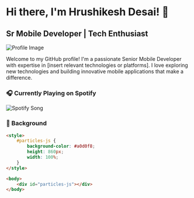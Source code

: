# Hi there, I'm Hrushikesh Desai! 👋
## Sr Mobile Developer | Tech Enthusiast

![Profile Image](https://ik.imagekit.io/altajfood/ar_asset/screen_open.gif?updatedAt=1684601447524)

Welcome to my GitHub profile! I'm a passionate Senior Mobile Developer with expertise in [insert relevant technologies or platforms]. I love exploring new technologies and building innovative mobile applications that make a difference.

### 🎧 Currently Playing on Spotify

![Spotify Song](https://hrushikesh-nine.vercel.app/api?spin=true)

### 🌌 Background

```html
<style>
    #particles-js {
        background-color: #a0d0f8;
        height: 860px;
        width: 100%;
    }
</style>

<body>
    <div id="particles-js"></div>
</body>
